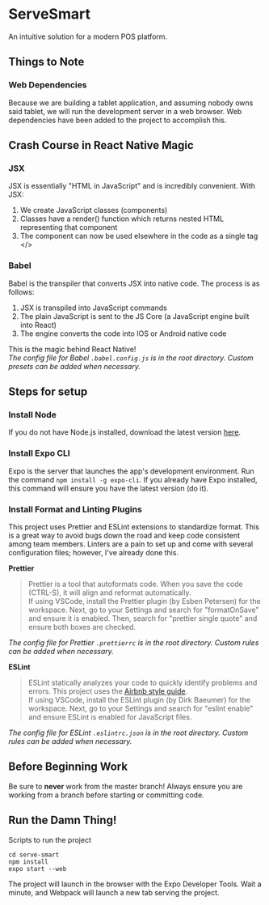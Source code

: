# ServeSmart
An intuitive solution for a modern POS platform.

## Things to Note
### Web Dependencies
Because we are building a tablet application, and assuming nobody owns said tablet, we will run the development server in a web browser. Web dependencies have been added to the project to accomplish this.

## Crash Course in React Native Magic
### JSX
JSX is essentially "HTML in JavaScript" and is incredibly convenient. With JSX:
1. We create JavaScript classes (components) 
2. Classes have a render() function which returns nested HTML representing that component
3. The component can now be used elsewhere in the code as a single tag </>

### Babel
Babel is the transpiler that converts JSX into native code. The process is as follows:
1. JSX is transpiled into JavaScript commands
2. The plain JavaScript is sent to the JS Core (a JavaScript engine built into React)
3. The engine converts the code into IOS or Android native code

This is the magic behind React Native!\
*The config file for Babel `.babel.config.js` is in the root directory. Custom presets can be added when necessary.*

## Steps for setup
### Install Node
If you do not have Node.js installed, download the latest version [here](https://nodejs.org/en/).

### Install Expo CLI
Expo is the server that launches the app's development environment. Run the command `npm install -g expo-cli`. If you already have Expo installed, this command will ensure you have the latest version (do it).

### Install Format and Linting Plugins
This project uses Prettier and ESLint extensions to standardize format. This is a great way to avoid bugs down the road and keep code consistent among team members. Linters are a pain to set up and come with several configuration files; however, I've already done this.

**Prettier**
> Prettier is a tool that autoformats code. When you save the code (CTRL-S), it will align and reformat automatically.\
If using VSCode, install the Prettier plugin (by Esben Petersen) for the workspace. Next, go to your Settings and search for "formatOnSave" and ensure it is enabled. Then, search for "prettier single quote" and ensure both boxes are checked.

*The config file for Prettier `.prettierrc` is in the root directory. Custom rules can be added when necessary.*

**ESLint**
> ESLint statically analyzes your code to quickly identify problems and errors. This project uses the [Airbnb style guide](https://github.com/airbnb/javascript).\
If using VSCode, install the ESLint plugin (by Dirk Baeumer) for the workspace. Next, go to your Settings and search for "eslint enable" and ensure ESLint is enabled for JavaScript files.

*The config file for ESLint `.eslintrc.json` is in the root directory. Custom rules can be added when necessary.*

## Before Beginning Work
Be sure to **never** work from the master branch! Always ensure you are working from a branch before starting or committing code.

## Run the Damn Thing!
Scripts to run the project
```
cd serve-smart
npm install
expo start --web
```
The project will launch in the browser with the Expo Developer Tools. Wait a minute, and Webpack will launch a new tab serving the project.
